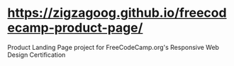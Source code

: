 # https://zigzagoog.github.io/freecodecamp-product-page/

Product Landing Page project for FreeCodeCamp.org's Responsive Web Design Certification
